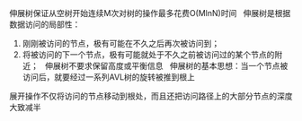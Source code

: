 伸展树保证从空树开始连续M次对树的操作最多花费O(MlnN)时间
 
伸展树是根据数据访问的局部性：
1. 刚刚被访问的节点，极有可能在不久之后再次被访问到；
2. 将被访问的下一个节点，极有可能就处于不久之前被访问过的某个节点的附近；
 
伸展树不要求保留高度或平衡信息
 
伸展树的基本思想：当一个节点被访问后，就要经过一系列AVL树的旋转被推到根上

展开操作不仅将访问的节点移动到根处，而且还把访问路径上的大部分节点的深度大致减半

